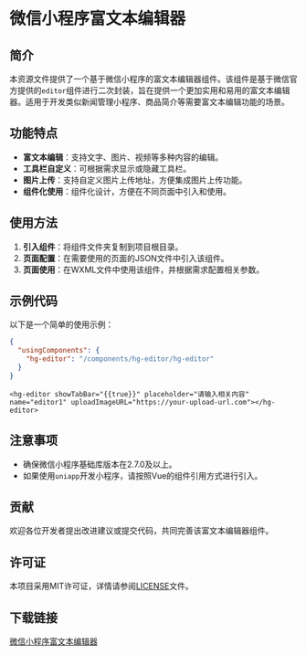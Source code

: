 # 微信小程序富文本编辑器

## 简介

本资源文件提供了一个基于微信小程序的富文本编辑器组件。该组件是基于微信官方提供的`editor`组件进行二次封装，旨在提供一个更加实用和易用的富文本编辑器。适用于开发类似新闻管理小程序、商品简介等需要富文本编辑功能的场景。

## 功能特点

- **富文本编辑**：支持文字、图片、视频等多种内容的编辑。
- **工具栏自定义**：可根据需求显示或隐藏工具栏。
- **图片上传**：支持自定义图片上传地址，方便集成图片上传功能。
- **组件化使用**：组件化设计，方便在不同页面中引入和使用。

## 使用方法

1. **引入组件**：将组件文件夹复制到项目根目录。
2. **页面配置**：在需要使用的页面的JSON文件中引入该组件。
3. **页面使用**：在WXML文件中使用该组件，并根据需求配置相关参数。

## 示例代码

以下是一个简单的使用示例：

```json
{
  "usingComponents": {
    "hg-editor": "/components/hg-editor/hg-editor"
  }
}
```

```wxml
<hg-editor showTabBar="{{true}}" placeholder="请输入相关内容" name="editor1" uploadImageURL="https://your-upload-url.com"></hg-editor>
```

## 注意事项

- 确保微信小程序基础库版本在2.7.0及以上。
- 如果使用`uniapp`开发小程序，请按照Vue的组件引用方式进行引入。

## 贡献

欢迎各位开发者提出改进建议或提交代码，共同完善该富文本编辑器组件。

## 许可证

本项目采用MIT许可证，详情请参阅[LICENSE](LICENSE)文件。

## 下载链接

[微信小程序富文本编辑器](https://pan.quark.cn/s/fa7467216911)
